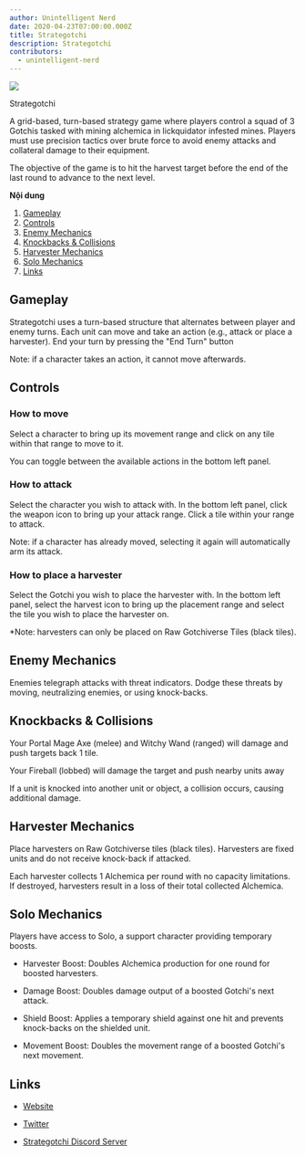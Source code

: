 ```yaml
---
author: Unintelligent Nerd
date: 2020-04-23T07:00:00.000Z
title: Strategotchi
description: Strategotchi
contributors:
  - unintelligent-nerd
---
```


<div class="headerImageContainer">
<img class="headerImage" src="/strategotchi/strategotchi.jpg">
<p class="headerImageText">Strategotchi</p>
</div>

A grid-based, turn-based strategy game where players control a squad of 3 Gotchis tasked with mining alchemica in lickquidator infested mines. Players must use precision tactics over brute force to avoid enemy attacks and collateral damage to their equipment.

The objective of the game is to hit the harvest target before the end of the last round to advance to the next level.

<div class="contentsBox">

**Nội dung**

<ol>
<li><a href=#gameplay>Gameplay</a></li>
<li><a href=#controls>Controls</a></li>
<li><a href=#enemy-mechanics>Enemy Mechanics</a></li>
<li><a href=#knockbacks---collisions>Knockbacks & Collisions</a></li>
<li><a href=#harvester-mechanics>Harvester Mechanics</a></li>
<li><a href=#solo-mechanics>Solo Mechanics</a></li>
<li><a href=#links>Links</a></li>
</ol>

</div>

## Gameplay

Strategotchi uses a turn-based structure that alternates between player and enemy turns. Each unit can move and take an action (e.g., attack or place a harvester). End your turn by pressing the "End Turn" button

Note: if a character takes an action, it cannot move afterwards.

## Controls

### How to move

Select a character to bring up its movement range and click on any tile within that range to move to it.

You can toggle between the available actions in the bottom left panel.

### How to attack

Select the character you wish to attack with. In the bottom left panel, click the weapon icon to bring up your attack range. Click a tile within your range to attack.

Note: if a character has already moved, selecting it again will automatically arm its attack.

### How to place a harvester

Select the Gotchi you wish to place the harvester with. In the bottom left panel, select the harvest icon to bring up the placement range and select the tile you wish to place the harvester on.

\*Note: harvesters can only be placed on Raw Gotchiverse Tiles (black tiles).

## Enemy Mechanics

Enemies telegraph attacks with threat indicators. Dodge these threats by moving, neutralizing enemies, or using knock-backs.

## Knockbacks & Collisions

Your Portal Mage Axe (melee) and Witchy Wand (ranged) will damage and push targets back 1 tile.

Your Fireball (lobbed) will damage the target and push nearby units away

If a unit is knocked into another unit or object, a collision occurs, causing additional damage.

## Harvester Mechanics

Place harvesters on Raw Gotchiverse tiles (black tiles). Harvesters are fixed units and do not receive knock-back if attacked.

Each harvester collects 1 Alchemica per round with no capacity limitations. If destroyed, harvesters result in a loss of their total collected Alchemica.

## Solo Mechanics

Players have access to Solo, a support character providing temporary boosts.

- Harvester Boost: Doubles Alchemica production for one round for boosted harvesters.

- Damage Boost: Doubles damage output of a boosted Gotchi's next attack.

- Shield Boost: Applies a temporary shield against one hit and prevents knock-backs on the shielded unit.

- Movement Boost: Doubles the movement range of a boosted Gotchi's next movement.

## Links

- [Website](https://strategotchi.io)

- [Twitter](https://twitter.com/Strategotchi)

- [Strategotchi Discord Server](https://discord.com/invite/xv8uEXdE9m)
